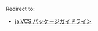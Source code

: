 Redirect to:

*   [ja:VCS パッケージガイドライン](https://wiki.archlinuxjp.org/index.php/VCS_%E3%83%91%E3%83%83%E3%82%B1%E3%83%BC%E3%82%B8%E3%82%AC%E3%82%A4%E3%83%89%E3%83%A9%E3%82%A4%E3%83%B3 "ja:VCS パッケージガイドライン")